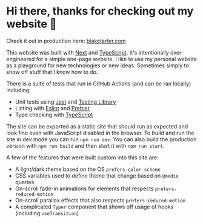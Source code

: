 # Hi there, thanks for checking out my website 👋

Check it out in production here: [blaketarter.com](https://blaketarter.com)

This website was built with [Next](https://nextjs.org/) and [TypeScript](https://www.typescriptlang.org/). It's intentionally over-engineered for a simple one-page website. I like to use my personal website as a playground for new technologies or new ideas. Sometimes simply to show off stuff that I know how to do.

There is a suite of tests that run in GitHub Actions (and can be ran locally) including:

- Unit tests using [Jest](https://jestjs.io/) and [Testing Library](https://testing-library.com/)
- Linting with [Eslint](https://eslint.org/) and [Prettier](https://prettier.io/)
- Type checking with [TypeScript](https://www.typescriptlang.org/)

The site can be exported as a static site that should run as expected and look fine even with JavaScript disabled in the browser.
To build and run the site in dev mode you can run `npm run dev`. You can also build the production version with `npm run build` and then start it with `npm run start`.

A few of the features that were built custom into this site are:

- A light/dark theme based on the OS `prefers-color-scheme`
- CSS variables used to define theme that change based on `@media` queries
- On-scroll fade-in animations for elements that respects `prefers-reduced-motion`
- On-scroll parallax effects that also respects `prefers-reduced-motion`
- A complicated `Typer` component that shows off usage of hooks (including `useTransition`)
